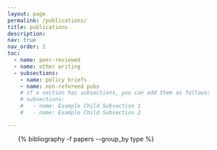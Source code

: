 ```yaml
---
layout: page
permalink: /publications/
title: publications
description: 
nav: true
nav_order: 2
toc:
  - name: peer-reviewed
  - name: other writing
  - subsections:
    - name: policy briefs
    - name: non-refereed pubs
    # if a section has subsections, you can add them as follows:
    # subsections:
    #   - name: Example Child Subsection 1
    #   - name: Example Child Subsection 2

---
```

<!-- _pages/publications.md -->


<div class="publications">
  <ul>
  {% bibliography -f papers --group_by type %}
  </ul>
</div>

